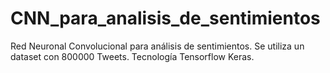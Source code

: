 # CNN_para_analisis_de_sentimientos
Red Neuronal Convolucional para análisis de sentimientos.
Se utiliza un dataset con 800000 Tweets.
Tecnología Tensorflow Keras.

